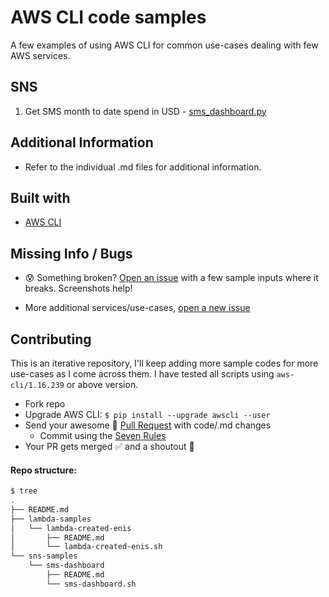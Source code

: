# AWS CLI code samples

A few examples of using AWS CLI for common use-cases dealing with few AWS services.

## SNS

1. Get SMS month to date spend in USD - [sms_dashboard.py](sns-samples/sms_dashboard/)

## Additional Information

- Refer to the individual .md files for additional information.

## Built with
- [AWS CLI](https://aws.amazon.com/cli/)

## Missing Info / Bugs

- :cold_sweat: Something broken? [Open an issue](https://github.com/shreyasgaonkar/aws-cli-code-samples//issues) with a few sample inputs where it breaks. Screenshots help!

- More additional services/use-cases, [open a new issue](https://github.com/shreyasgaonkar/aws-cli-code-samples//issues)

## Contributing

This is an iterative repository, I'll keep adding more sample codes for more use-cases as I come across them. I have tested all scripts using ```aws-cli/1.16.239``` or above version.

- Fork repo
- Upgrade AWS CLI: ```$ pip install --upgrade awscli --user```
- Send your awesome :raised_hands: [Pull Request](https://github.com/shreyasgaonkar/aws-cli-code-samples//pulls) with code/.md changes
    - Commit using the [Seven Rules](https://chris.beams.io/posts/git-commit/#seven-rules)
- Your PR gets merged :white_check_mark: and a shoutout :loudspeaker:


#### Repo structure:

```bash
$ tree
.
├── README.md
├── lambda-samples
│   └── lambda-created-enis
│       ├── README.md
│       └── lambda-created-enis.sh
└── sns-samples
    └── sms-dashboard
        ├── README.md
        └── sms-dashboard.sh
```
